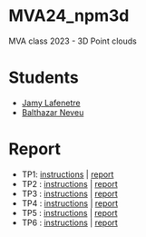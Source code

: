 # MVA24_npm3d
MVA class 2023 - 3D Point clouds


# Students
- [Jamy Lafenetre](https://github.com/Jamy-L)
- [Balthazar Neveu](https://github.com/balthazarneveu)

# Report
- TP1: [instructions](/TP1_Structures_Neighborhoods.pdf) | [report](/TP1_report.pdf)
- TP2 : [instructions](/TP2_Registration_ICP.pdf) | [report](/TP2_report.pdf)
- TP3 : [instructions](/TP3_Descriptors.pdf) | [report](/TP3_report.pdf)
- TP4 : [instructions](/TP4_Reconstruction.pdf) | [report](/TP4_report.pdf)
- TP5 : [instructions](/TP5_Modelisation.pdf) | [report](/TP5_report.pdf)
- TP6 : [instructions](/TP6_DeepLearning.pdf) | [report](/TP6_report.pdf)